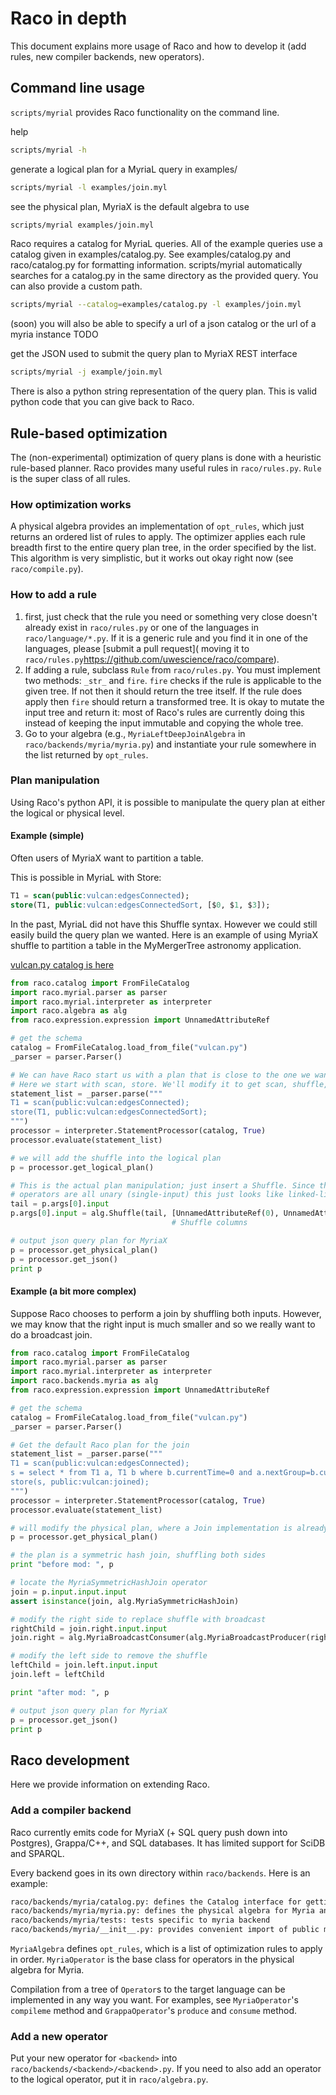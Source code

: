 # Raco in depth

This document explains more usage of Raco and how to develop it (add rules, new compiler backends, new operators).

## Command line usage

`scripts/myrial` provides Raco functionality on the command line.

help
```bash
scripts/myrial -h
```

generate a logical plan for a MyriaL query in examples/
```bash
scripts/myrial -l examples/join.myl
```

see the physical plan, MyriaX is the default algebra to use
```bash
scripts/myrial examples/join.myl
```

Raco requires a catalog for MyriaL queries. All of the example queries
use a catalog given in examples/catalog.py. See examples/catalog.py and raco/catalog.py for formatting information.
scripts/myrial automatically searches for a catalog.py in the same directory
as the provided query. You can also provide a custom path.
```bash
scripts/myrial --catalog=examples/catalog.py -l examples/join.myl
```

(soon) you will also be able to specify a url of a json catalog
or the url of a myria instance
TODO

get the JSON used to submit the query plan to MyriaX REST interface
```bash
scripts/myrial -j example/join.myl
```

There is also a python string representation of the query plan. This is valid
python code that you can give back to Raco.

## Rule-based optimization

The (non-experimental) optimization of query plans is done with a heuristic rule-based planner.
Raco provides many useful rules in `raco/rules.py`. `Rule` is the super class of all rules. 


### How optimization works

A physical algebra provides an implementation of `opt_rules`, which just returns an ordered list
of rules to apply. The optimizer applies each rule breadth first to the entire query plan tree, in the order specified by the list.
This algorithm is very simplistic, but it works out okay right now (see `raco/compile.py`).

### How to add a rule

1. first, just check that the rule you need or something very close doesn't already exist in `raco/rules.py` or one of the languages in `raco/language/*.py`. If it is a generic rule and you find it in one of the languages, please [submit a pull request]( moving it to `raco/rules.py`https://github.com/uwescience/raco/compare).
2. If adding a rule, subclass `Rule` from `raco/rules.py`. You must implement two methods: `_str_` and `fire`.
`fire` checks if the rule is applicable to the given tree. If not then it should return the tree itself. If the rule does apply then `fire` should return a transformed tree. It is okay to mutate the input tree and return it: most of Raco's rules are currently doing this instead of keeping the input immutable and copying the whole tree.
3. Go to your algebra (e.g., `MyriaLeftDeepJoinAlgebra` in `raco/backends/myria/myria.py`) and instantiate your rule somewhere in the list returned by `opt_rules`.

### Plan manipulation

Using Raco's python API, it is possible to manipulate the query plan at either
the logical or physical level.

#### Example (simple)

Often users of MyriaX want to partition a table. 

This is possible in MyriaL with Store:
```sql
T1 = scan(public:vulcan:edgesConnected);
store(T1, public:vulcan:edgesConnectedSort, [$0, $1, $3]);
```

In the past, MyriaL did not have this Shuffle syntax.
However we could still easily build the query plan we wanted. Here is an example of using MyriaX shuffle to partition a table in the MyMergerTree astronomy application.

[vulcan.py catalog is here](https://gist.github.com/bmyerz/8fe4107eb8faff6221e8)

```python
from raco.catalog import FromFileCatalog
import raco.myrial.parser as parser
import raco.myrial.interpreter as interpreter
import raco.algebra as alg
from raco.expression.expression import UnnamedAttributeRef

# get the schema
catalog = FromFileCatalog.load_from_file("vulcan.py")
_parser = parser.Parser()

# We can have Raco start us with a plan that is close to the one we want by giving it a MyriaL query.
# Here we start with scan, store. We'll modify it to get scan, shuffle, store.
statement_list = _parser.parse("""
T1 = scan(public:vulcan:edgesConnected);
store(T1, public:vulcan:edgesConnectedSort);
""")
processor = interpreter.StatementProcessor(catalog, True)
processor.evaluate(statement_list)

# we will add the shuffle into the logical plan
p = processor.get_logical_plan()

# This is the actual plan manipulation; just insert a Shuffle. Since the
# operators are all unary (single-input) this just looks like linked-list insertion.
tail = p.args[0].input
p.args[0].input = alg.Shuffle(tail, [UnnamedAttributeRef(0), UnnamedAttributeRef(1), UnnamedAttributeRef(3)])
                                    # Shuffle columns

# output json query plan for MyriaX
p = processor.get_physical_plan()
p = processor.get_json()
print p
```

#### Example (a bit more complex)

Suppose Raco chooses to perform a join by shuffling both inputs.
However, we may know that the right input is much smaller and so we really
want to do a broadcast join.

```python
from raco.catalog import FromFileCatalog
import raco.myrial.parser as parser
import raco.myrial.interpreter as interpreter
import raco.backends.myria as alg
from raco.expression.expression import UnnamedAttributeRef

# get the schema
catalog = FromFileCatalog.load_from_file("vulcan.py")
_parser = parser.Parser()

# Get the default Raco plan for the join
statement_list = _parser.parse("""
T1 = scan(public:vulcan:edgesConnected);
s = select * from T1 a, T1 b where b.currentTime=0 and a.nextGroup=b.currentGroup;
store(s, public:vulcan:joined);
""")
processor = interpreter.StatementProcessor(catalog, True)
processor.evaluate(statement_list)

# will modify the physical plan, where a Join implementation is already chosen
p = processor.get_physical_plan()

# the plan is a symmetric hash join, shuffling both sides
print "before mod: ", p

# locate the MyriaSymmetricHashJoin operator
join = p.input.input.input
assert isinstance(join, alg.MyriaSymmetricHashJoin)

# modify the right side to replace shuffle with broadcast
rightChild = join.right.input.input
join.right = alg.MyriaBroadcastConsumer(alg.MyriaBroadcastProducer(rightChild))

# modify the left side to remove the shuffle
leftChild = join.left.input.input
join.left = leftChild

print "after mod: ", p

# output json query plan for MyriaX
p = processor.get_json()
print p
```

## Raco development

Here we provide information on extending Raco.

### Add a compiler backend

Raco currently emits code for MyriaX (+ SQL query push down into Postgres), Grappa/C++, and SQL databases. It has limited support for SciDB and SPARQL.

Every backend goes in its own directory within `raco/backends`. Here is an example:

```bash
raco/backends/myria/catalog.py: defines the Catalog interface for getting information about relations
raco/backends/myria/myria.py: defines the physical algebra for Myria and a list of optimization rules
raco/backends/myria/tests: tests specific to myria backend
raco/backends/myria/__init__.py: provides convenient import of public members using raco.backends.myria
```

`MyriaAlgebra` defines `opt_rules`, which is a list of optimization rules to apply in order.
`MyriaOperator` is the base class for operators in the physical algebra for Myria.

Compilation from a tree of `Operator`s to the target language can be implemented in any way you want.
For examples, see `MyriaOperator`'s `compileme` method and `GrappaOperator`'s `produce` and `consume` method.

### Add a new operator

Put your new operator for `<backend>` into `raco/backends/<backend>/<backend>.py`.
If you need to also add an operator to the logical operator, put it in `raco/algebra.py`.

